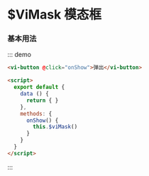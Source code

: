 <script>
  export default {
    data() {
      return {}
    },
    methods: {
      onShow() {
        this.$viMask()
      }
    }
  }
</script>

# $ViMask 模态框

### 基本用法

::: demo
``` html
<vi-button @click="onShow">弹出</vi-button>

<script>
  export default {
    data () {
      return { }
    },
    methods: {
      onShow() {
        this.$viMask()
      }
    }
  }
</script>
```
:::